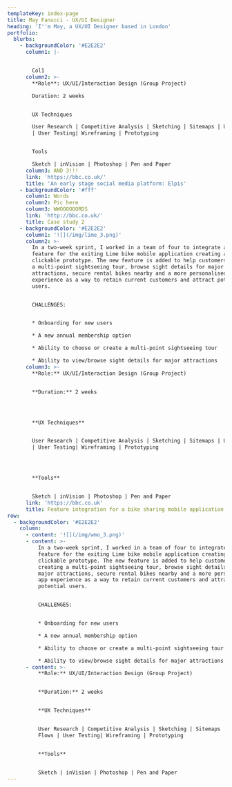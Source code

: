 ```yaml
---
templateKey: index-page
title: May Fanucci - UX/UI Designer
heading: 'I''m May, a UX/UI Designer based in London'
portfolio:
  blurbs:
    - backgroundColor: '#E2E2E2'
      column1: |-


        Col1
      column2: >-
        **Role**: UX/UI/Interaction Design (Group Project)

        Duration: 2 weeks


        UX Techniques

        User Research | Competitive Analysis | Sketching | Sitemaps | User Flows
        | User Testing| Wireframing | Prototyping


        Tools

        Sketch | inVision | Photoshop | Pen and Paper
      column3: AND 3!!!
      link: 'https://bbc.co.uk/'
      title: 'An early stage social media platform: Elpis'
    - backgroundColor: '#fff'
      column1: Words
      column2: Pic here
      column3: WWOOOOOORDS
      link: 'http://bbc.co.uk/'
      title: Case study 2
    - backgroundColor: '#E2E2E2'
      column1: '![](/img/lime_3.png)'
      column2: >-
        In a two-week sprint, I worked in a team of four to integrate a new
        feature for the exiting Lime bike mobile application creating a hi-fi
        clickable prototype. The new feature is added to help customers creating
        a multi-point sightseeing tour, browse sight details for major
        attractions, secure rental bikes nearby and a more personalised app
        experience as a way to retain current customers and attract potential
        users.


        CHALLENGES:


        * Onboarding for new users 

        * A new annual membership option

        * Ability to choose or create a multi-point sightseeing tour

        * Ability to view/browse sight details for major attractions
      column3: >-
        **Role:** UX/UI/Interaction Design (Group Project)


        **Duration:** 2 weeks




        **UX Techniques**


        User Research | Competitive Analysis | Sketching | Sitemaps | User Flows
        | User Testing| Wireframing | Prototyping




        **Tools**


        Sketch | inVision | Photoshop | Pen and Paper
      link: 'https://bbc.co.uk'
      title: Feature integration for a bike sharing mobile application
row:
  - backgroundColor: '#E2E2E2'
    column:
      - content: '![](/img/wmo_3.png)'
      - content: >-
          In a two-week sprint, I worked in a team of four to integrate a new
          feature for the exiting Lime bike mobile application creating a hi-fi
          clickable prototype. The new feature is added to help customers
          creating a multi-point sightseeing tour, browse sight details for
          major attractions, secure rental bikes nearby and a more personalised
          app experience as a way to retain current customers and attract
          potential users.


          CHALLENGES:


          * Onboarding for new users 

          * A new annual membership option

          * Ability to choose or create a multi-point sightseeing tour

          * Ability to view/browse sight details for major attractions
      - content: >-
          **Role:** UX/UI/Interaction Design (Group Project)


          **Duration:** 2 weeks


          **UX Techniques**


          User Research | Competitive Analysis | Sketching | Sitemaps | User
          Flows | User Testing| Wireframing | Prototyping


          **Tools**


          Sketch | inVision | Photoshop | Pen and Paper
---
```


